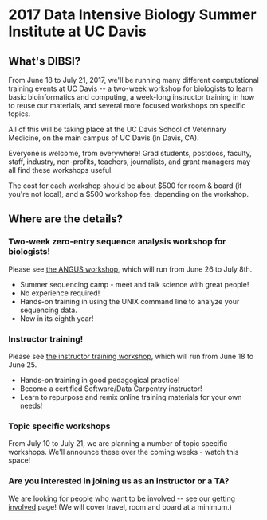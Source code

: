 # 2017 Data Intensive Biology Summer Institute at UC Davis

## What's DIBSI?

From June 18 to July 21, 2017, we'll be running many different
computational training events at UC Davis -- a two-week workshop for
biologists to learn basic bioinformatics and computing, a week-long
instructor training in how to reuse our materials, and several more
focused workshops on specific topics.

All of this will be taking place at the UC Davis School of Veterinary
Medicine, on the main campus of UC Davis (in Davis, CA).

Everyone is welcome, from everywhere! Grad students, postdocs,
faculty, staff, industry, non-profits, teachers, journalists, and
grant managers may all find these workshops useful.

The cost for each workshop should be about $500 for room & board (if
you're not local), and a $500 workshop fee, depending on the workshop.

## Where are the details?

### Two-week zero-entry sequence analysis workshop for biologists!

Please see [the ANGUS workshop](angus.html), which will run from
June 26 to July 8th.

* Summer sequencing camp - meet and talk science with great people!
* No experience required!
* Hands-on training in using the UNIX command line to analyze your sequencing data.
* Now in its eighth year!

### Instructor training!

Please see [the instructor training workshop](instructor-training.html),
which will run from June 18 to June 25.

* Hands-on training in good pedagogical practice!
* Become a certified Software/Data Carpentry instructor!
* Learn to repurpose and remix online training materials for your own needs!

### Topic specific workshops

From July 10 to July 21, we are planning a number of topic specific workshops.
We'll announce these over the coming weeks - watch this space!

### Are you interested in joining us as an instructor or a TA?

We are looking for people who want to be involved -- see our
[getting involved](getting-involved.html) page! (We will cover
travel, room and board at a minimum.)
